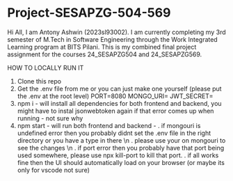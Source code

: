 # Project-SESAPZG-504-569
Hi All,  I am Antony Ashwin (2023sl93002). I am currently completing my 3rd semester of M.Tech in Software Engineering through the Work Integrated Learning program at BITS Pilani. This is my combined final project assignment for the courses 24_SESAPZG504 and 24_SESAPZG569.


HOW TO LOCALLY RUN IT 

1. Clone this repo 
2. Get the .env file from me or you can just make one yourself (please put the .env at the root level)
    PORT=8080
    MONGO_URI= <mongodb uri to connect to the cluster>
    JWT_SECRET= <your jwt secret key>
3. npm i - will install all dependencies for both frontend and backend, you might have to instal jsonwebtoken again if that error comes up when running - not sure why
4. npm start - will run both frontend and backend -
   . if mongouri is undefined error then you probably didnt set the .env file in the right directory or you have a type in there \n
   . please use your on mongouri to see the changes \n
   . if port error then you probably have that port being used somewhere, please use npx kill-port <port-number> to kill that port.
   . if all works fine then the UI should automatically load on your browser (or maybe its only for vscode not sure)




